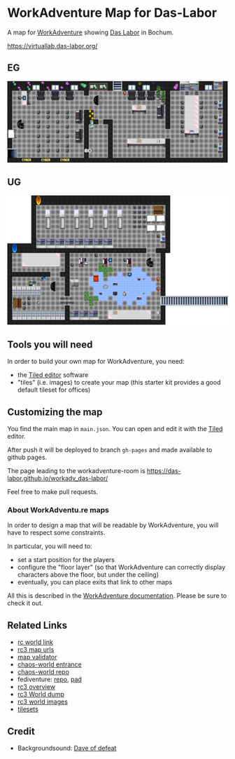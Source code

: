 # WorkAdventure Map for Das-Labor

A map for [WorkAdventure](https://workadventu.re) showing 
[Das Labor](https://das-labor.org) in Bochum.


https://virtuallab.das-labor.org/

## EG

![Bild](main.png)

## UG

![Bild](basement.png)


## Tools you will need

In order to build your own map for WorkAdventure, you need:

- the [Tiled editor](https://www.mapeditor.org/) software
- "tiles" (i.e. images) to create your map (this starter kit provides a good default tileset for offices)

## Customizing the map

You find the main map in `main.json`. You can open and edit
it with the [Tiled](https://www.mapeditor.org/) editor.

After push it will be deployed to branch `gh-pages` and made available to
github pages.

The page leading to the workadventure-room is
https://das-labor.github.io/workadv_das-labor/

Feel free to make pull requests.

### About WorkAdventu.re maps

In order to design a map that will be readable by WorkAdventure, you will have to respect some constraints.

In particular, you will need to:

- set a start position for the players
- configure the "floor layer" (so that WorkAdventure can correctly display characters above the floor, but under the ceiling)
- eventually, you can place exits that link to other maps

All this is described in the [WorkAdventure documentation](https://workadventu.re/create-map.html#about-workadventu-re-maps).
Please be sure to check it out. 

## Related Links

- [rc world link](https://links.rc3.world/)
- [rc3 map urls](https://gist.github.com/MichaelKreil/e967f4b91b3c147fc8b414f88bde9dae)
- [map validator](https://github.com/tiefpunkt/rc3-world-map-validator)
- [chaos-world entrance](https://play.wa.binary-kitchen.de/_/global/c0c0bird.github.io/chaos-world/main.json)
- [chaos-world repo](https://github.com/c0c0bird/chaos-world)
- fediventure: [repo](https://gitlab.com/fediventure/fediventure), [pad](https://pad.inf.re/p/fediventure)
- [rc3 overview](https://miro.com/app/board/o9J_laWLPI8=/)
- [rc3 World dump](https://github.com/rC3XBill/rC3World)
- [rc3 world images](https://archive.org/details/rc3_complete/)
- [tilesets](https://opengameart.org/content/terrain-transitions)

## Credit

- Backgroundsound: [Dave of defeat](https://freesound.org/people/DaveOfDefeat2248/sounds/323090/)

